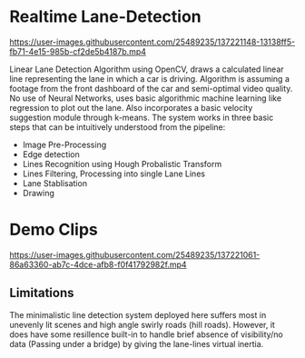# Realtime Lane-Detection

https://user-images.githubusercontent.com/25489235/137221148-13138ff5-fb71-4e15-985b-cf2de5b4187b.mp4

Linear Lane Detection Algorithm using OpenCV, draws a calculated linear line representing the lane in which a car is driving. Algorithm is assuming a footage from the front dashboard of the car and semi-optimal video quality. No use of Neural Networks, uses basic algorithmic machine learning like regression to plot out the lane. Also incorporates a basic velocity suggestion module through k-means. The system works in three basic steps that can be intuitively understood from the pipeline:  
- Image Pre-Processing
- Edge detection
- Lines Recognition using Hough Probalistic Transform
- Lines Filtering, Processing into single Lane Lines
- Lane Stablisation
- Drawing

# Demo Clips

https://user-images.githubusercontent.com/25489235/137221061-86a63360-ab7c-4dce-afb8-f0f41792982f.mp4

## Limitations
The minimalistic line detection system deployed here suffers most in unevenly lit scenes and high angle swirly roads (hill roads). However, it does have some resillence built-in to handle brief absence of visibility/no data (Passing under a bridge) by giving the lane-lines virtual inertia.

